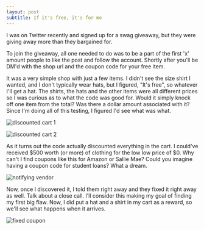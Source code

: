 ```yaml
---
layout: post
subtitle: If it's free, it's for me
---
```


I was on Twitter recently and signed up for a swag giveaway, but they were giving away more than they bargained for.

To join the giveaway, all one needed to do was to be a part of the first 'x' amount people to like the post and follow the account. Shortly after you'll be DM'd with the shop url and the coupon code for your free item.

It was a very simple shop with just a few items. I didn't see the size shirt I wanted, and I don't typically wear hats, but I figured, "It's free", so whatever I'll get a hat. The shirts, the hats and the other items were all different prices so I was curious as to what the code was good for. Would it simply knock off one item from the total? Was there a dollar amount associated with it? Since I'm doing all of this testing, I figured I'd see what was what.

![discounted cart 1](https://res.cloudinary.com/dth7bq3kd/image/upload/f_auto,q_auto/v1/blog/coupon%20codes/pihc74kikqxbuddsz1ub)


![discounted cart 2](https://res.cloudinary.com/dth7bq3kd/image/upload/f_auto,q_auto/v1/blog/coupon%20codes/vpdfdtobhc89kdi9mz5n)

As it turns out the code actually discounted everything in the cart. I could've received $500 worth (or more) of clothing for the low low price of $0. Why can't I find coupons like this for Amazon or Sallie Mae? Could you imagine having a coupon code for student loans? What a dream.

![notifying vendor](https://res.cloudinary.com/dth7bq3kd/image/upload/f_auto,q_auto/v1/blog/coupon%20codes/yzg3s9car3amj6z7pqrr)

Now, once I discovered it, I told them right away and they fixed it right away as well. Talk about a close call. I'll consider this making my goal of finding my first big flaw. Now, I did put a hat and a shirt in my cart as a reward, so we'll see what happens when it arrives.

![fixed coupon](https://res.cloudinary.com/dth7bq3kd/image/upload/f_auto,q_auto/v1/blog/coupon%20codes/f6u8jbcnj5qbr56jlw0z)